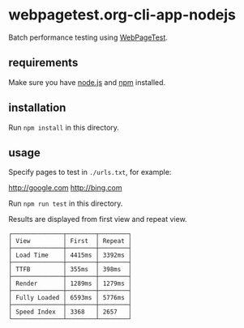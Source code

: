 # webpagetest.org-cli-app-nodejs

Batch performance testing using [WebPageTest](https://webpagetest.org/).

## requirements

Make sure you have [node.js](http://nodejs.org/) and [npm](https://www.npmjs.com/) installed.

## installation

Run `npm install` in this directory.
  
## usage

Specify pages to test in `./urls.txt`, for example:

http://google.com
http://bing.com

Run `npm run test` in this directory.

Results are displayed from first view and repeat view.

```text
┌──────────────┬────────┬────────┐
│ View         │ First  │ Repeat │
├──────────────┼────────┼────────┤
│ Load Time    │ 4415ms │ 3392ms │
├──────────────┼────────┼────────┤
│ TTFB         │ 355ms  │ 398ms  │
├──────────────┼────────┼────────┤
│ Render       │ 1289ms │ 1279ms │
├──────────────┼────────┼────────┤
│ Fully Loaded │ 6593ms │ 5776ms │
├──────────────┼────────┼────────┤
│ Speed Index  │ 3368   │ 2657   │
└──────────────┴────────┴────────┘
```
